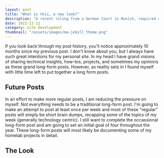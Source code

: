 ```yaml
---
layout: post
title: "What is this, a new look?"
description: "A recent ruling from a German Court in Munich, required a website owner to pay &#128;100 for using embedded fonts."
date: 2022-12-11
category: Site Development
thumbnail: "/assets/images/ma-jekyll_theme.png"
---
```


If you look back through my post history, you'll notice approximately 10 months since my previous post. I don't know about you, but I always have such great intentions for my personal site. In my head I have grand visions of sharing technical insights, how-tos, projects, and sometimes my opinions as these grand long-form posts. However, as reality sets in I found myself with little time left to put together a long form posts. 

## Future Posts
In an effort to make more regular posts, I am reducing the pressure on myself. Not everything needs to be a traditional long-form post. I'm going to make an attempt to post at least once per week and most of these "regular" posts will simply be short brain dumps, recapping some of the topics of my week (generally technology centric). I still want to complete the occassional long-form post and am going to set an initial goal of four throughout the year.  These long-form posts will most likely be documenting some of my homelab projects in detail.

## The Look
